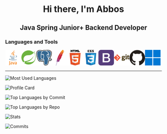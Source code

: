 <h1 align="center">Hi there, I'm Abbos</h1>
<h2 align="center">Java Spring Junior+ Backend Developer</h2>


### Languages and Tools

<img align="left" width="50px" alt="Java" src="https://raw.githubusercontent.com/github/explore/5b3600551e122a3277c2c5368af2ad5725ffa9a1/topics/java/java.png"/>
<img align="left" width="50px" alt="Spring Boot" src="https://raw.githubusercontent.com/github/explore/80688e429a7d4ef2fca1e82350fe8e3517d3494d/topics/spring-boot/spring-boot.png"/>
<img align="left" width="50px" alt="PostgreSQL" src="https://raw.githubusercontent.com/github/explore/80688e429a7d4ef2fca1e82350fe8e3517d3494d/topics/postgresql/postgresql.png"/>
<img align="left" width="50px" alt="Maven" src="https://raw.githubusercontent.com/github/explore/80688e429a7d4ef2fca1e82350fe8e3517d3494d/topics/maven/maven.png"/>
<img align="left" width="50px" alt="HTML" src="https://raw.githubusercontent.com/github/explore/80688e429a7d4ef2fca1e82350fe8e3517d3494d/topics/html/html.png"/>
<img align="left" width="50px" alt="CSS" src="https://raw.githubusercontent.com/github/explore/80688e429a7d4ef2fca1e82350fe8e3517d3494d/topics/css/css.png"/>
<img align="left" width="50px" alt="Bootstrap" src="https://raw.githubusercontent.com/github/explore/80688e429a7d4ef2fca1e82350fe8e3517d3494d/topics/bootstrap/bootstrap.png"/>
<img align="left" width="50px" alt="Git" src="https://raw.githubusercontent.com/github/explore/80688e429a7d4ef2fca1e82350fe8e3517d3494d/topics/git/git.png"/>
<img align="left" width="50px" alt="GitHub" src="https://raw.githubusercontent.com/github/explore/89bdd9644f44d1b12180fd512b95574fe4c54617/topics/github-api/github-api.png"/>
<img width="50px" alt="Windows" src="https://raw.githubusercontent.com/github/explore/379d49236d826364be968345e0a085d044108cff/topics/windows/windows.png"/>

<hr/>

![Most Used Languages](https://github-readme-stats.vercel.app/api/top-langs/?username=kaxabbos&theme=dark)

![Profile Card](https://github-profile-summary-cards.vercel.app/api/cards/profile-details?username=kaxabbos&theme=dark)

![Top Languages by Commit](https://github-profile-summary-cards.vercel.app/api/cards/most-commit-language?username=kaxabbos&theme=dark)

![Top Languages by Repo](https://github-profile-summary-cards.vercel.app/api/cards/repos-per-language?username=kaxabbos&theme=dark)

![Stats](https://github-profile-summary-cards.vercel.app/api/cards/stats?username=kaxabbos&theme=dark)

![Commits](https://github-profile-summary-cards.vercel.app/api/cards/productive-time?username=kaxabbos&theme=dark)
